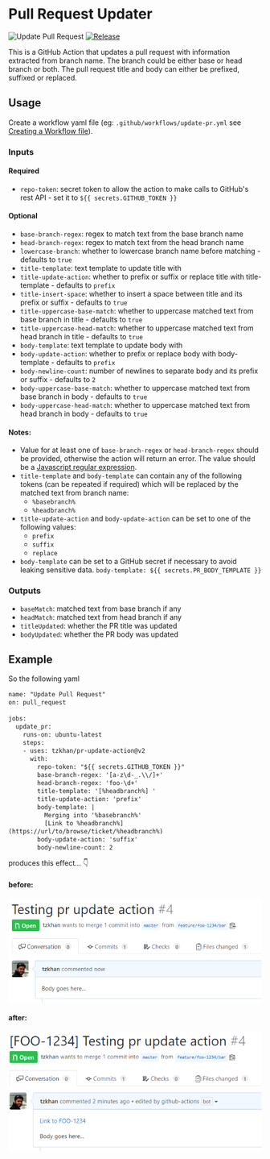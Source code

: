 # Pull Request Updater

![Update Pull Request](https://github.com/tzkhan/pr-update-action/workflows/Update%20Pull%20Request/badge.svg)
[![Release](https://img.shields.io/github/release/tzkhan/pr-update-action.svg)](https://github.com/tzkhan/pr-update-action/releases/latest)

This is a GitHub Action that updates a pull request with information extracted from branch name. The branch could be either base or head branch or both. The pull request title and body can either be prefixed, suffixed or replaced.

## Usage

Create a workflow yaml file (eg: `.github/workflows/update-pr.yml` see [Creating a Workflow file](https://docs.github.com/en/free-pro-team@latest/actions/learn-github-actions/introduction-to-github-actions#create-an-example-workflow)).

### Inputs

#### Required
- `repo-token`: secret token to allow the action to make calls to GitHub's rest API - set it to `${{ secrets.GITHUB_TOKEN }}`

#### Optional
- `base-branch-regex`: regex to match text from the base branch name
- `head-branch-regex`: regex to match text from the head branch name
- `lowercase-branch`: whether to lowercase branch name before matching - defaults to `true`
- `title-template`: text template to update title with
- `title-update-action`: whether to prefix or suffix or replace title with title-template - defaults to `prefix`
- `title-insert-space`: whether to insert a space between title and its prefix or suffix - defaults to `true`
- `title-uppercase-base-match`: whether to uppercase matched text from base branch in title - defaults to `true`
- `title-uppercase-head-match`: whether to uppercase matched text from head branch in title - defaults to `true`
- `body-template`: text template to update body with
- `body-update-action`: whether to prefix or replace body with body-template - defaults to `prefix`
- `body-newline-count`: number of newlines to separate body and its prefix or suffix - defaults to `2`
- `body-uppercase-base-match`: whether to uppercase matched text from base branch in body - defaults to `true`
- `body-uppercase-head-match`: whether to uppercase matched text from head branch in body - defaults to `true`

#### Notes:

- Value for at least one of `base-branch-regex` or `head-branch-regex` should be provided, otherwise the action will return an error. The value should be a [Javascript regular expression](https://developer.mozilla.org/en-US/docs/Web/JavaScript/Guide/Regular_Expressions).
- `title-template` and `body-template` can contain any of the following tokens (can be repeated if required) which will be replaced by the matched text from branch name:
  - `%basebranch%`
  - `%headbranch%`
- `title-update-action` and `body-update-action` can be set to one of the following values:
  - `prefix`
  - `suffix`
  - `replace`
- `body-template` can be set to a GitHub secret if necessary to avoid leaking sensitive data. `body-template: ${{ secrets.PR_BODY_TEMPLATE }}`

### Outputs

- `baseMatch`: matched text from base branch if any
- `headMatch`: matched text from head branch if any
- `titleUpdated`: whether the PR title was updated
- `bodyUpdated`: whether the PR body was updated

## Example

So the following yaml

```
name: "Update Pull Request"
on: pull_request

jobs:
  update_pr:
    runs-on: ubuntu-latest
    steps:
    - uses: tzkhan/pr-update-action@v2
      with:
        repo-token: "${{ secrets.GITHUB_TOKEN }}"
        base-branch-regex: '[a-z\d-_.\\/]+'
        head-branch-regex: 'foo-\d+'
        title-template: '[%headbranch%] '
        title-update-action: 'prefix'
        body-template: |
          Merging into '%basebranch%'
          [Link to %headbranch%](https://url/to/browse/ticket/%headbranch%)
        body-update-action: 'suffix'
        body-newline-count: 2
```

produces this effect... :point_down:

#### before:
![pr before](img/pr-before.png)

#### after:
![pr after](img/pr-after.png)
